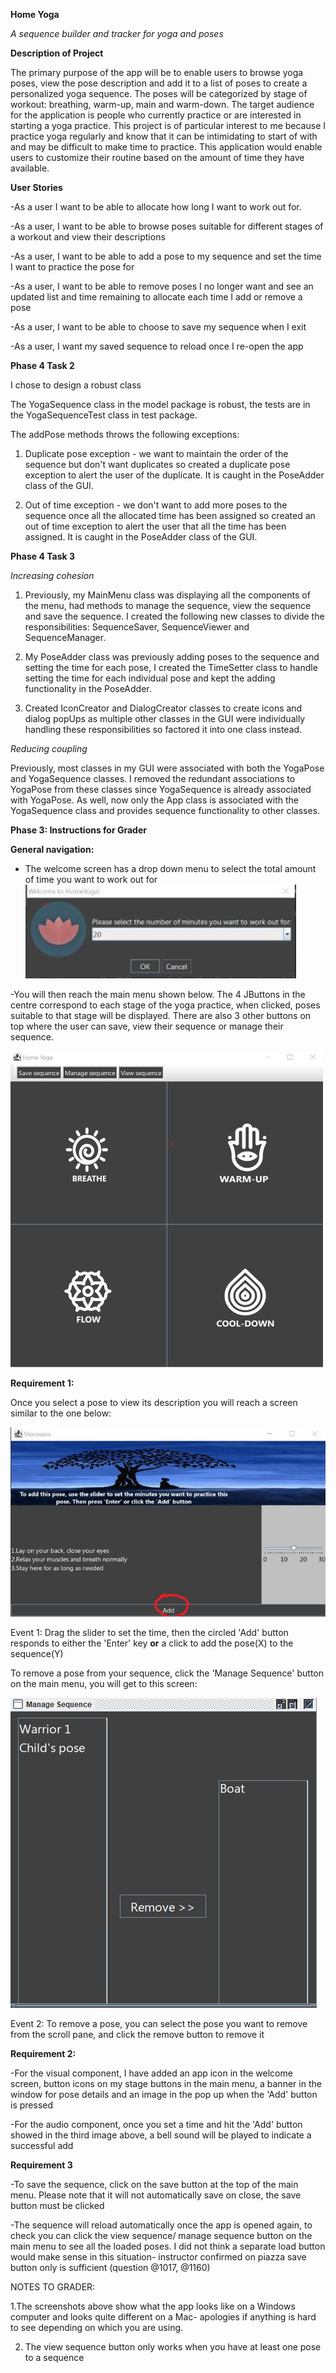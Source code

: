 **Home Yoga**

*A sequence builder and tracker for yoga and poses*

**Description of Project**

The primary purpose of the app will be to enable users to browse yoga poses, view the pose description and add it to a list of poses to create a personalized yoga sequence. 
The poses will be categorized by stage of workout: breathing, warm-up, main and warm-down.
The target audience for the application is people who currently practice or are interested in starting a yoga practice.
 This project is of particular interest to me because I practice yoga regularly and know that it can be intimidating to start of with and may be difficult to make time to practice.
 This application would enable users to customize their routine based on the amount of time they have available.

**User Stories**

-As a user I want to be able to allocate how long I want to work out for.

-As a user, I want to be able to browse poses suitable for different stages of a workout and view their descriptions

-As a user, I want to be able to add a pose to my sequence and set the time I want to practice the pose for

-As a user, I want to be able to remove poses I no longer want and see an updated list and time remaining to allocate each time I add or remove a pose

-As a user, I want to be able to choose to save my sequence when I exit

-As a user, I want my saved sequence to reload once I re-open the app




**Phase 4 Task 2**

I chose to design a robust class

The YogaSequence class in the model package is robust, the tests are in the YogaSequenceTest class in test package. 

The addPose methods throws the following exceptions:

1. Duplicate pose exception - we want to maintain the order of the sequence but don't want duplicates so created 
a duplicate pose exception to alert the user of the duplicate. It is caught in the PoseAdder class of the GUI. 

2. Out of time exception - we don't want to add more poses to the sequence once all the allocated time has been assigned 
so created an out of time exception to alert the user that all the time has been assigned. It is caught in the PoseAdder
class of the GUI.



**Phase 4 Task 3**


*Increasing cohesion*

1. Previously, my MainMenu class was displaying all the components of the menu, had methods to manage
the sequence, view the sequence and save the sequence. I created the following new classes to divide the responsibilities:
SequenceSaver, SequenceViewer and SequenceManager.

2. My PoseAdder class was previously adding poses to the sequence and setting the time for each pose, I created the TimeSetter
class to handle setting the time for each individual pose and kept the adding functionality in the PoseAdder.

3. Created  IconCreator and DialogCreator classes to create icons and dialog popUps as multiple other classes in the 
GUI were individually handling these responsibilities so factored it into one class instead. 


*Reducing coupling*

 Previously, most classes in my GUI were associated with both the YogaPose and YogaSequence classes.
I removed the redundant associations to YogaPose from these classes since YogaSequence is already associated with YogaPose.
As well, now only the App class is associated with the YogaSequence class and provides sequence functionality to other 
classes.




**Phase 3: Instructions for Grader**

**General navigation:**
- The welcome screen has a drop down menu to select the total amount of time you want to work out for
![image info](./data/welcome.jpg)

-You will then reach the main menu shown below. The 4 JButtons in the centre correspond to each stage of the yoga
practice, when clicked, poses suitable to that stage will be displayed. There are also 3 other buttons on top where
the user can save, view their sequence or manage their sequence.

![image info](./data/mainScreen.jpg)


**Requirement 1:**

Once you select a pose to view its description you will reach a screen similar to the one below:

![image_info](./data/details.jpg)

Event 1: Drag the slider to set the time, then the circled 'Add' button responds to either the 'Enter' key **or** a  click 
to add the pose(X) to the sequence(Y)

To remove a pose from your sequence, click the 'Manage Sequence' button on the main menu, you will get to this screen:

![image_info](./data/manage.jpg)

Event 2: To remove a pose, you can select the pose you want to remove from the scroll pane, and click the remove button
to remove it

**Requirement 2:**

-For the visual component, I have added an app icon in the welcome screen, button icons on my stage buttons in the main menu,
a banner in the window for pose details and an image in the pop up when the 'Add' button is pressed

-For the audio component, once you set a time and hit the 'Add' button showed in the third image above, a bell sound will be played
to indicate a successful add

**Requirement 3**

-To save the sequence, click on the save button at the top of the main menu. Please note that it will not automatically
save on close, the save button must be clicked

-The sequence will reload automatically once the app is opened again, to check you can click the view sequence/ manage 
sequence button on the main menu to see all the loaded poses. I did not think a separate load button would make sense
in this situation- instructor confirmed on piazza save button only is sufficient (question @1017, @1160)

NOTES TO GRADER: 

1.The screenshots above show what the app looks like on a Windows computer and looks quite different on 
a Mac- apologies if anything is hard to see depending on which you are using.

2. The view sequence button only works when you have at least one pose to a sequence


